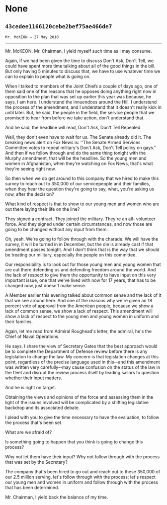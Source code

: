 # None
## `43cedee1166120cebe2bef75ae466de7`
`Mr. McKEON — 27 May 2010`

---


Mr. McKEON. Mr. Chairman, I yield myself such time as I may consume.

Again, if we had been given the time to discuss Don't Ask, Don't 
Tell, we could have spent more time talking about all of the good 
things in the bill. But only having 5 minutes to discuss that, we have 
to use whatever time we can to explain to people what is going on.

When I talked to members of the Joint Chiefs a couple of days ago, 
one of them said one of the reasons that he opposes doing anything 
right now in opposition to the plan that was set up earlier this year 
was because, he says, I am here. I understand the innuendoes around the 
Hill. I understand the process of the amendment, and I understand that 
it doesn't really kick in until later. But, he said, the people in the 
field, the service people that we promised to hear from before we take 
action, don't understand that.



And he said, the headline will read, Don't Ask, Don't Tell Repealed.

Well, they don't even have to wait for us. The Senate already did it. 
The breaking news alert on Fox News is: ''The Senate Armed Services 
Committee votes to repeal military's Don't Ask, Don't Tell policy on 
gays.'' And then if we follow through and do the same thing tonight 
with the Murphy amendment, that will be the headline. So the young men 
and women in Afghanistan, when they're watching on Fox News, that's 
what they're seeing right now.

So then when we do get around to this company that we hired to make 
this survey to reach out to 350,000 of our servicepeople and their 
families, when they hear the question they're going to say, what, 
you're asking us now, after the decision?

What kind of respect is that to show to our young men and women who 
are out there laying their life on the line?

They signed a contract. They joined the military. They're an all-
volunteer force. And they signed under certain circumstances, and now 
those are going to be changed without any input from them.

Oh, yeah. We're going to follow through with the charade. We will 
have the survey, it will be turned in in December, but the die is 
already cast if that amendment passes tonight. And I don't think that 
is the way that we should be treating our military, especially the 
people on this committee.

Our responsibility is to look out for those young men and young women 
that are out there defending us and defending freedom around the world. 
And the lack of respect to give them the opportunity to have input on 
this very important issue, one that we've lived with now for 17 years, 
that has to be changed now, just doesn't make sense.

A Member earlier this evening talked about common sense and the lack 
of it that we see around here. And one of the reasons why we're given 
an 18 percent vote of approval from the American people, because we 
show a lack of common sense, we show a lack of respect. This amendment 
will show a lack of respect to the young men and young women in uniform 
and their families.

Again, let me read from Admiral Roughead's letter, the admiral, he's 
the Chief of Naval Operations.

He says, I share the view of Secretary Gates that the best approach 
would be to complete the Department of Defense review before there is 
any legislation to change the law. My concern is that legislation 
changes at this point, regardless of the precise language used in 
this--and this amendment was written very carefully--may cause 
confusion on the status of the law in the fleet and disrupt the review 
process itself by leading sailors to question whether their input 
matters.

And he is right on target.

Obtaining the views and opinions of the force and assessing them in 
the light of the issues involved will be complicated by a shifting 
legislative backdrop and its associated debate.

I plead with you to give the time necessary to have the evaluation, 
to follow the process that's been set.

What are we afraid of?

Is something going to happen that you think is going to change this 
process?

Why not let them have their input? Why not follow through with the 
process that was set by the Secretary?

The company that's been hired to go out and reach out to these 
350,000 of our 2.5 million serving, let's follow through with the 
process; let's respect our young men and women in uniform and follow 
through with the process that has been determined.

Mr. Chairman, I yield back the balance of my time.